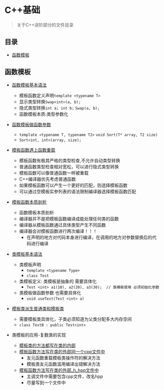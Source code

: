 # C++基础

> 关于C++进阶部分的文件目录


## 目录

- [函数模板](#函数模板)

## 函数模板

- [函数模板基本语法](00_函数模板/00_函数模板基本语法.cpp)
  - 模板函数定义声明`template <typename T>`
  - 显示类型转换`Swap<int>(a, b);`
  - 隐式类型转换`int a; int b;`  `Swap(a, b);`
  - 函数模板本质:类型参数化

- [函数模板做函数参数](00_函数模板/01_函数模板做函数参数.cpp)
  - `template <typename T, typename T2>`  `void Sort(T* array, T2 size)`
  - `Sort<int, int>(array, size);`
  
- [模板函数遇上函数重载](00_函数模板/02_模板函数遇上函数重载.cpp)
  - 模板函数有极其严格的类型检查,不允许自动类型转换
  - 普通函数类型检查相对宽松，可以进行隐式类型转换
  - 模板函数可以像普通函数一样被重载
  - C++编译器优先考虑普通函数
  - 如果模板函数可以产生一个更好的匹配，则选择模板函数
  - 可以通过空模板实参列表的语法限制编译器选择模板函数匹配

- [模板函数本质剖析](00_函数模板/03_模板函数本质剖析.cpp)
  - 函数模板本质剖析
  - 编译器并不是把模板函数编译成能处理任何类的函数
  - 编译器从模板函数通过具体类型产生不同函数
  - 编译器会对模板函数进行两次编译！！！
    - 在声明的地方对代码本身进行编译，在调用的地方对参数替换后的代码进行编译

- [类模板基本语法](00_函数模板/04_类模板基本语法.cpp)
  - 类模板声明
    - `template <typename Type>`
    - `class Test`
  - 类模板定义: 类模板是抽象的  需要具体化
	- `Test <int> a1(10), a2(20), a3(30);  // 类模板使用 必须初始化参数`
  - 类模板做函数参数 也需要具体化
    - `void useTest(Test <int> a)`

- [模板类派生普通类和模板类](00_函数模板/05_模板类派生普通类.cpp)
  - 需要模板类具体化，子类必须知道为父类分配多大内存空间
  - `class TestB : public Test<int>`

- 类模板的应用-复数类的实现
  - [模板类的方法都写在类的内部](00_函数模板/06_复数类_所有类的方法都在写类的内部.cpp)
  - [模板函数方法写在类的外部同一个cpp文件中](00_函数模板/06_复数类_模板类方法的外部实现_一个cpp中.cpp)
    - 友元函数重载模板类操作符的解决方法
    - 模板类友元函数滥用编译出错解决方法
  - [模板函数方法写在类的外部_h_hpp文件中](00_函数模板/07_模板类的外部实现_h_hpp.cpp)
    - 主调文件中需要包含cpp文件，改名hpp
    - 尽量写到一个文件中
    